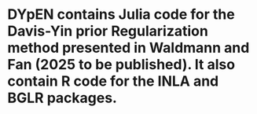 # DYpEN contains Julia code for the Davis-Yin prior Regularization method presented in Waldmann and Fan (2025 to be published). It also contain R code for the INLA and BGLR packages.
